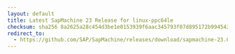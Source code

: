```yaml
---
layout: default
title: Latest SapMachine 23 Release for linux-ppc64le
checksum: sha256 8a2625a28c454d3be1e0153939f6aac345793f07d895172b994543267d857fff
redirect_to:
  - https://github.com/SAP/SapMachine/releases/download/sapmachine-23.0.1/sapmachine-jre-23.0.1_linux-ppc64le_bin.tar.gz
---
```

